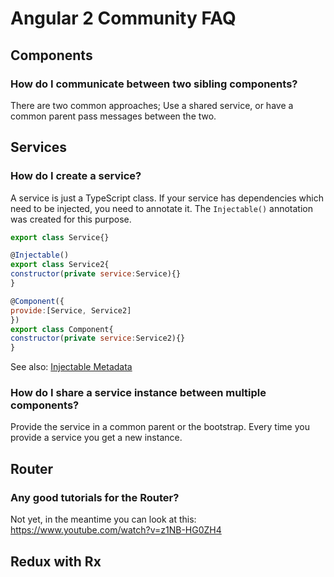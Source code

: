# Angular 2 Community FAQ

## Components

### How do I communicate between two sibling components?
There are two common approaches; Use a shared service, or have a common parent pass messages between the two.
  
## Services

### How do I create a service?
A service is just a TypeScript class. If your service has dependencies which need to be injected, you need to annotate it. The `Injectable()` annotation was created for this purpose.
```javascript
export class Service{}

@Injectable()
export class Service2{
constructor(private service:Service){}
}

@Component({
provide:[Service, Service2]
})
export class Component{
constructor(private service:Service2){}
}
```
See also: [Injectable Metadata](https://angular.io/docs/ts/latest/api/core/InjectableMetadata-class.html)

### How do I share a service instance between multiple components?
Provide the service in a common parent or the bootstrap. Every time you provide a service you get a new instance.

## Router

### Any good tutorials for the Router?
Not yet, in the meantime you can look at this: https://www.youtube.com/watch?v=z1NB-HG0ZH4

## Redux with Rx
